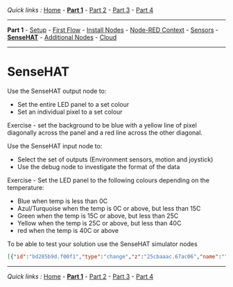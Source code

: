 *Quick links :*
[Home](/README.md) - [**Part 1**](/part1/README.md) - [Part 2](/part2/README.md) - [Part 3](/part3/README.md) - [Part 4](/part4/README.md)
***
**Part 1** - [Setup](/part1/PREREQ.md) - [First Flow](/part1/FIRSTFLOW.md) - [Install Nodes](/part1/INSTALLNODE.md) - [Node-RED Context](/part1/CONTEXT.md) - [Sensors](/part1/SENSORS.md) - [**SenseHAT**](/part1/SENSEHAT.md) - [Additional Nodes](/part1/ADDITIONALNODES.md) - [Cloud](/part1/IOTCLOUD.md)
***

# SenseHAT

Use the SenseHAT output node to:

- Set the entire LED panel to a set colour
- Set an individual pixel to a set colour

Exercise - set the background to be blue with a yellow line of pixel diagonally across the panel and a red line across the other diagonal.

Use the SenseHAT input node to:

- Select the set of outputs (Environment sensors, motion and joystick)
- Use the debug node to investigate the format of the data

Exercise - Set the LED panel to the following colours depending on the temperature:

- Blue when temp is less than 0C
- Azul/Turquoise when the temp is 0C or above, but less than 15C
- Green when the temp is 15C or above, but less than 25C
- Yellow when the temp is 25C or above, but less than 40C
- red when the temp is 40C or above

To be able to test your solution use the SenseHAT simulator nodes

``` json
[{"id":"bd285b9d.f00f1","type":"change","z":"25cbaaac.67ac06","name":"","rules":[{"t":"set","p":"payload","pt":"msg","to":"payload.temperature","tot":"msg"}],"action":"","property":"","from":"","to":"","reg":false,"x":280,"y":240,"wires":[["fa464c76.03ca68"]]},{"id":"77c25ccd.295e74","type":"rpi-sensehatsim in","z":"25cbaaac.67ac06","name":"","motion":false,"env":true,"stick":true,"x":100,"y":260,"wires":[["bd285b9d.f00f1"]]},{"id":"5c025ba.c9836a4","type":"debug","z":"25cbaaac.67ac06","name":"","active":true,"tosidebar":true,"console":false,"tostatus":false,"complete":"payload","x":620,"y":120,"wires":[]},{"id":"7ae297da.60d1a8","type":"rpi-sensehatsim out","z":"25cbaaac.67ac06","name":"","x":800,"y":280,"wires":[]},{"id":"fa464c76.03ca68","type":"switch","z":"25cbaaac.67ac06","name":"","property":"payload","propertyType":"msg","rules":[{"t":"lt","v":"0","vt":"num"},{"t":"btwn","v":"0","vt":"num","v2":"15","v2t":"num"},{"t":"btwn","v":"15","vt":"num","v2":"25","v2t":"num"},{"t":"btwn","v":"25","vt":"num","v2":"40","v2t":"num"},{"t":"gt","v":"40","vt":"num"}],"checkall":"true","repair":false,"outputs":5,"x":450,"y":260,"wires":[["5baae7c1.f4e758","5c025ba.c9836a4"],["10e66657.6a5982","5c025ba.c9836a4"],["f5064273.31ca9","5c025ba.c9836a4"],["faaba703.02c9f","5c025ba.c9836a4"],["5ce56fcc.c649","5c025ba.c9836a4"]]},{"id":"5baae7c1.f4e758","type":"change","z":"25cbaaac.67ac06","name":"blue","rules":[{"t":"set","p":"payload","pt":"msg","to":"*,*,blue","tot":"str"}],"action":"","property":"","from":"","to":"","reg":false,"x":590,"y":180,"wires":[["7ae297da.60d1a8","d3e891d9.e7fed8"]]},{"id":"10e66657.6a5982","type":"change","z":"25cbaaac.67ac06","name":"aqua","rules":[{"t":"set","p":"payload","pt":"msg","to":"*,*,aqua","tot":"str"}],"action":"","property":"","from":"","to":"","reg":false,"x":590,"y":220,"wires":[["7ae297da.60d1a8","d3e891d9.e7fed8"]]},{"id":"f5064273.31ca9","type":"change","z":"25cbaaac.67ac06","name":"green","rules":[{"t":"set","p":"payload","pt":"msg","to":"*,*,green","tot":"str"}],"action":"","property":"","from":"","to":"","reg":false,"x":590,"y":260,"wires":[["7ae297da.60d1a8","d3e891d9.e7fed8"]]},{"id":"faaba703.02c9f","type":"change","z":"25cbaaac.67ac06","name":"yellow","rules":[{"t":"set","p":"payload","pt":"msg","to":"*,*,yellow","tot":"str"}],"action":"","property":"","from":"","to":"","reg":false,"x":590,"y":300,"wires":[["7ae297da.60d1a8","d3e891d9.e7fed8"]]},{"id":"5ce56fcc.c649","type":"change","z":"25cbaaac.67ac06","name":"red","rules":[{"t":"set","p":"payload","pt":"msg","to":"*,*,red","tot":"str"}],"action":"","property":"","from":"","to":"","reg":false,"x":590,"y":340,"wires":[["7ae297da.60d1a8","d3e891d9.e7fed8"]]},{"id":"373f7b35.f68ebc","type":"rpi-sensehat in","z":"25cbaaac.67ac06","name":"","motion":true,"env":true,"stick":true,"x":120,"y":220,"wires":[[]]},{"id":"d3e891d9.e7fed8","type":"rpi-sensehat out","z":"25cbaaac.67ac06","name":"","x":790,"y":240,"wires":[]}]
```

***
*Quick links :*
[Home](/README.md) - [**Part 1**](/part1/README.md) - [Part 2](/part2/README.md) - [Part 3](/part3/README.md) - [Part 4](/part4/README.md)
